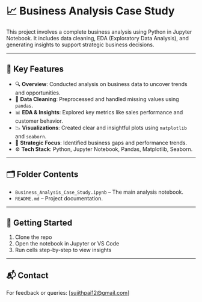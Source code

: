 # 📈 Business Analysis Case Study

This project involves a complete business analysis using Python in Jupyter Notebook. It includes data cleaning, EDA (Exploratory Data Analysis), and generating insights to support strategic business decisions.

---

## 📌 Key Features

- 🔍 **Overview**: Conducted analysis on business data to uncover trends and opportunities.
- 🧹 **Data Cleaning**: Preprocessed and handled missing values using `pandas`.
- 📊 **EDA & Insights**: Explored key metrics like sales performance and customer behavior.
- 📉 **Visualizations**: Created clear and insightful plots using `matplotlib` and `seaborn`.
- 🧠 **Strategic Focus**: Identified business gaps and performance trends.
- ⚙️ **Tech Stack**: Python, Jupyter Notebook, Pandas, Matplotlib, Seaborn.

---

## 🗂️ Folder Contents

- `Business_Analysis_Case_Study.ipynb` – The main analysis notebook.
- `README.md` – Project documentation.

---

## 🚀 Getting Started

1. Clone the repo
2. Open the notebook in Jupyter or VS Code
3. Run cells step-by-step to view insights

---

## 📬 Contact

For feedback or queries: [sujithpai12@gmail.com]
